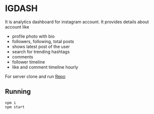 # IGDASH

It is analytics dashboard for instagram account. It provides details about account like 
* profile photo with bio
* followers, following, total posts
* shows latest post of the user
* search for trending hashtags
* comments
* follower timeline
* like and comment timeline hourly

For server clone and run [Repo](https://github.com/umangraval/instagram-dashboard-api)

## Running

```
npm i 
npm start
```
